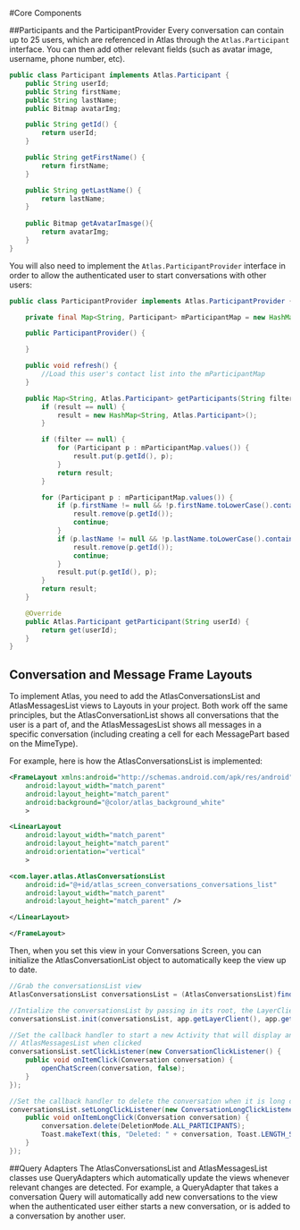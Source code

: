 #Core Components

##Participants and the ParticipantProvider
Every conversation can contain up to 25 users, which are referenced in Atlas through the `Atlas.Participant` interface. You can then add other relevant fields (such as avatar image, username, phone number, etc).

```java
public class Participant implements Atlas.Participant {
    public String userId;
    public String firstName;
    public String lastName;
    public Bitmap avatarImg;

    public String getId() {
        return userId;
    }

    public String getFirstName() {
        return firstName;
    }

    public String getLastName() {
        return lastName;
    }
    
    public Bitmap getAvatarImasge(){
        return avatarImg;
    }
}
```

You will also need to implement the `Atlas.ParticipantProvider` interface in order to allow the authenticated user to start conversations with other users:

```java
public class ParticipantProvider implements Atlas.ParticipantProvider {

    private final Map<String, Participant> mParticipantMap = new HashMap<String, Participant>();

    public ParticipantProvider() {

    }

    public void refresh() {
        //Load this user's contact list into the mParticipantMap
    }

    public Map<String, Atlas.Participant> getParticipants(String filter, Map<String, Atlas.Participant> result) {
        if (result == null) {
            result = new HashMap<String, Atlas.Participant>();
        }

        if (filter == null) {
            for (Participant p : mParticipantMap.values()) {
                result.put(p.getId(), p);
            }
            return result;
        }

        for (Participant p : mParticipantMap.values()) {
            if (p.firstName != null && !p.firstName.toLowerCase().contains(filter)) {
                result.remove(p.getId());
                continue;
            }
            if (p.lastName != null && !p.lastName.toLowerCase().contains(filter)) {
                result.remove(p.getId());
                continue;
            }
            result.put(p.getId(), p);
        }
        return result;
    }

    @Override
    public Atlas.Participant getParticipant(String userId) {
        return get(userId);
    }
}
```

## Conversation and Message Frame Layouts
To implement Atlas, you need to add the AtlasConversationsList and AtlasMessagesList views to Layouts in your project. Both work off the same principles, but the AtlasConversationList shows all conversations that the user is a part of, and the AtlasMessagesList shows all messages in a specific conversation (including creating a cell for each MessagePart based on the MimeType).

For example, here is how the AtlasConversationsList is implemented:

```xml
<FrameLayout xmlns:android="http://schemas.android.com/apk/res/android"
    android:layout_width="match_parent"
    android:layout_height="match_parent" 
    android:background="@color/atlas_background_white"
    >

<LinearLayout
    android:layout_width="match_parent"
    android:layout_height="match_parent"
    android:orientation="vertical"
    >

<com.layer.atlas.AtlasConversationsList
    android:id="@+id/atlas_screen_conversations_conversations_list"
    android:layout_width="match_parent"
    android:layout_height="match_parent" />

</LinearLayout>

</FrameLayout>
```

Then, when you set this view in your Conversations Screen, you can initialize the AtlasConversationList object to automatically keep the view up to date.

```java
//Grab the conversationsList view
AtlasConversationsList conversationsList = (AtlasConversationsList)findViewById(R.id.atlas_screen_conversations_conversations_list);

//Intialize the conversationsList by passing in its root, the LayerClient and Atlas.ParticipantProvider
conversationsList.init(conversationsList, app.getLayerClient(), app.getParticipantProvider());

//Set the callback handler to start a new Activity that will display and initialize the
// AtlasMessagesList when clicked
conversationsList.setClickListener(new ConversationClickListener() {
    public void onItemClick(Conversation conversation) {
        openChatScreen(conversation, false);
    }
});

//Set the callback handler to delete the conversation when it is long clicked
conversationsList.setLongClickListener(new ConversationLongClickListener() {
    public void onItemLongClick(Conversation conversation) {
        conversation.delete(DeletionMode.ALL_PARTICIPANTS);
        Toast.makeText(this, "Deleted: " + conversation, Toast.LENGTH_SHORT).show();
    }
});
```

##Query Adapters
The AtlasConversationsList and AtlasMessagesList classes use QueryAdapters which automatically update the views whenever relevant changes are detected. For example, a QueryAdapter that takes a conversation Query will automatically add new conversations to the view when the authenticated user either starts a new conversation, or is added to a conversation by another user.